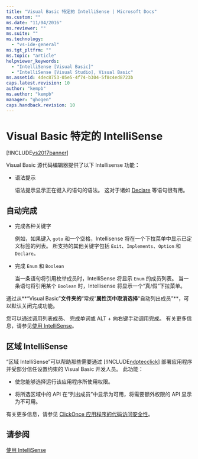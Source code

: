 ```yaml
---
title: "Visual Basic 特定的 IntelliSense | Microsoft Docs"
ms.custom: ""
ms.date: "11/04/2016"
ms.reviewer: ""
ms.suite: ""
ms.technology: 
  - "vs-ide-general"
ms.tgt_pltfrm: ""
ms.topic: "article"
helpviewer_keywords: 
  - "IntelliSense [Visual Basic]"
  - "IntelliSense [Visual Studio], Visual Basic"
ms.assetid: 4dec8753-05e5-4f74-b304-5f8c4ed8723b
caps.latest.revision: 10
author: "kempb"
ms.author: "kempb"
manager: "ghogen"
caps.handback.revision: 10
---
```

# Visual Basic 特定的 IntelliSense
[!INCLUDE[vs2017banner](../code-quality/includes/vs2017banner.md)]

Visual Basic 源代码编辑器提供了以下 Intellisense 功能：  
  
-   语法提示  
  
     语法提示显示正在键入的语句的语法。  这对于诸如 [Declare](/dotnet/visual-basic/language-reference/statements/declare-statement) 等语句很有用。  
  
## 自动完成  
  
-   完成各种关键字  
  
     例如，如果键入 `goto` 和一个空格，Intellisense 将在一个下拉菜单中显示已定义标签的列表。  所支持的其他关键字包括 `Exit`、`Implements`、`Option` 和 `Declare`。  
  
-   完成 `Enum` 和 `Boolean`  
  
     当一条语句将引用枚举成员时，IntelliSense 将显示 `Enum` 的成员列表。  当一条语句将引用某个 `Boolean` 时，Intellisense 将显示一个“真\/假”下拉菜单。  
  
 通过从**“Visual Basic”**文件夹的**“常规”**属性页中取消选择**“自动列出成员”**，可以默认关闭完成功能。  
  
 您可以通过调用列表成员、 完成单词或 ALT \+ 向右键手动调用完成。  有关更多信息，请参见[使用 IntelliSense](../ide/using-intellisense.md)。  
  
## 区域 IntelliSense  
 “区域 IntelliSense”可以帮助那些需要通过 [!INCLUDE[ndptecclick](../deployment/includes/ndptecclick_md.md)] 部署应用程序并受部分信任设置约束的 Visual Basic 开发人员。  此功能：  
  
-   使您能够选择运行该应用程序所使用权限。  
  
-   将所选区域中的 API 在“列出成员”中显示为可用，将需要额外权限的 API 显示为不可用。  
  
 有关更多信息，请参见 [ClickOnce 应用程序的代码访问安全性](../deployment/code-access-security-for-clickonce-applications.md)。  
  
## 请参阅  
 [使用 IntelliSense](../ide/using-intellisense.md)